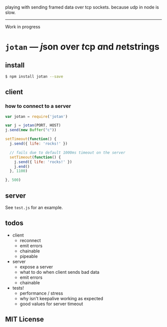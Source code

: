playing with sending framed data over tcp sockets. because udp in node is slow.

---

Work in progress

`jotan` — *j*&zwj;son *o*&zwj;ver *t*&zwj;cp *a*&zwj;nd *n*&zwj;etstrings
===

## install

```sh
$ npm install jotan --save
```

## client

### how to connect to a server

```js
var jotan = require('jotan')

var j = jotan(PORT, HOST)
j.send(new Buffer("c"))

setTimeout(function() {
  j.send({ life: 'rocks!' })

  // fails due to default 1000ms timeout on the server
  setTimeout(function() {
    j.send({ life: 'rocks!' })
    j.end()
  }, 1100)

}, 500)
```

## server
See `test.js` for an example.

## todos
- client
  - reconnect
  - emit errors
  - chainable
  - pipeable
- server
  - expose a server
  - what to do when client sends bad data
  - emit errors
  - chainable
- tests!
  - performance / stress
  - why isn't keepalive working as expected
  - good values for server timeout

## MIT License
